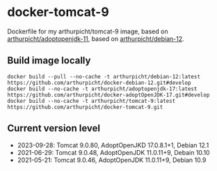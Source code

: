 # docker-tomcat-9

Dockerfile for my arthurpicht/tomcat-9 image, based on
[arthurpicht/adoptopenjdk-11](https://github.com/arthurpicht/docker-adoptOpenJDK-11), based on
[arthurpicht/debian-12](https://github.com/arthurpicht/docker-debian-12).

## Build image locally

    docker build --pull --no-cache -t arthurpicht/debian-12:latest https://github.com/arthurpicht/docker-debian-12.git#develop
    docker build --no-cache -t arthurpicht/adoptopenjdk-17:latest https://github.com/arthurpicht/docker-adoptOpenJDK-17.git#develop 
    docker build --no-cache -t arthurpicht/tomcat-9:latest https://github.com/arthurpicht/docker-tomcat-9.git

## Current version level

* 2023-09-28: Tomcat 9.0.80, AdoptOpenJKD 17.0.8.1+1, Debian 12.1
* 2021-06-29: Tomcat 9.0.48, AdoptOpenJDK 11.0.11+9, Debain 10.10
* 2021-05-21: Tomcat 9.0.46, AdoptOpenJDK 11.0.11+9, Debian 10.9


